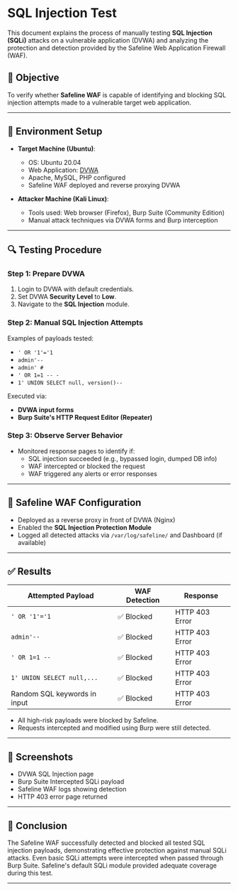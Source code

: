 # SQL Injection Test

This document explains the process of manually testing **SQL Injection (SQLi)** attacks on a vulnerable application (DVWA) and analyzing the protection and detection provided by the Safeline Web Application Firewall (WAF).

## 📌 Objective

To verify whether **Safeline WAF** is capable of identifying and blocking SQL injection attempts made to a vulnerable target web application.

---

## 🧪 Environment Setup

- **Target Machine (Ubuntu)**:
  - OS: Ubuntu 20.04
  - Web Application: [DVWA](http://www.dvwa.co.uk/)
  - Apache, MySQL, PHP configured
  - Safeline WAF deployed and reverse proxying DVWA

- **Attacker Machine (Kali Linux)**:
  - Tools used: Web browser (Firefox), Burp Suite (Community Edition)
  - Manual attack techniques via DVWA forms and Burp interception

---

## 🔍 Testing Procedure

### Step 1: Prepare DVWA

1. Login to DVWA with default credentials.
2. Set DVWA **Security Level** to **Low**.
3. Navigate to the **SQL Injection** module.

### Step 2: Manual SQL Injection Attempts

Examples of payloads tested:

- `' OR '1'='1`
- `admin'--`
- `admin' #`
- `' OR 1=1 -- -`
- `1' UNION SELECT null, version()--`

Executed via:

- **DVWA input forms**
- **Burp Suite's HTTP Request Editor (Repeater)**

### Step 3: Observe Server Behavior

- Monitored response pages to identify if:
  - SQL injection succeeded (e.g., bypassed login, dumped DB info)
  - WAF intercepted or blocked the request
  - WAF triggered any alerts or error responses

---

## 🧰 Safeline WAF Configuration

- Deployed as a reverse proxy in front of DVWA (Nginx)
- Enabled the **SQL Injection Protection Module**
- Logged all detected attacks via `/var/log/safeline/` and Dashboard (if available)

---

## ✅ Results

| Attempted Payload              | WAF Detection | Response      |
|-------------------------------|---------------|----------------|
| `' OR '1'='1`                  | ✅ Blocked     | HTTP 403 Error |
| `admin'--`                    | ✅ Blocked     | HTTP 403 Error |
| `' OR 1=1 --`                 | ✅ Blocked     | HTTP 403 Error |
| `1' UNION SELECT null,...`   | ✅ Blocked     | HTTP 403 Error |
| Random SQL keywords in input | ✅ Blocked     | HTTP 403 Error |

- All high-risk payloads were blocked by Safeline.
- Requests intercepted and modified using Burp were still detected.

---

## 📸 Screenshots

- DVWA SQL Injection page
- Burp Suite Intercepted SQLi payload
- Safeline WAF logs showing detection
- HTTP 403 error page returned

---

## 📝 Conclusion

The Safeline WAF successfully detected and blocked all tested SQL injection payloads, demonstrating effective protection against manual SQLi attacks. Even basic SQLi attempts were intercepted when passed through Burp Suite. Safeline's default SQLi module provided adequate coverage during this test.

---
